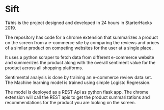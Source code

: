 # Sift

T#his is the project designed and developed in 24 hours in StarterHacks 2019.

The repository has code for a chrome extension that summarizes a product on the screen from a e-commerce site by comparing the reviews and prices of a similar product on competing websites for the user at a single place. 

It uses a python scraper to fetch data from different e-commerce website and summerizes the product along with the overall sentiment value for the product across all shopping platforms.

Sentimental analysis is done by training an e-commerce review data set. The Machine learning model is trained using simple Logistc Regression.

The model is deployed as a REST Api as python flask app. The chrome extension will call the REST apis to get the product summarizations and recommendations for the product you are looking on the screen.
